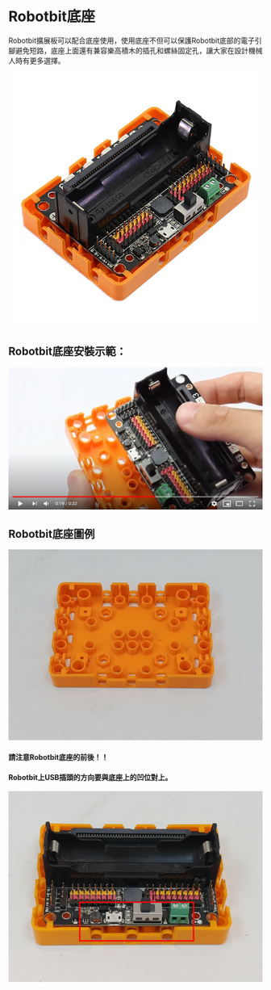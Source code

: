 # Robotbit底座

Robotbit擴展板可以配合底座使用，使用底座不但可以保護Robotbit底部的電子引腳避免短路，底座上面還有兼容樂高積木的插孔和螺絲固定孔，讓大家在設計機械人時有更多選擇。

![](../image/base3.png)

## Robotbit底座安裝示範：

[![](../image/base7.png)](https://www.youtube.com/watch?v=FhimDxoAsj4&feature=youtu.be)

## Robotbit底座圖例


![](../image/base1.jpg)

#### 請注意Robotbit底座的前後！！
#### Robotbit上USB插頭的方向要與底座上的凹位對上。

![](../image/base8.png)